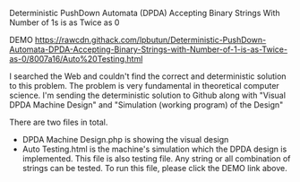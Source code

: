 Deterministic PushDown Automata (DPDA) Accepting Binary Strings With Number of 1s is as Twice as 0

DEMO
https://rawcdn.githack.com/lpbutun/Deterministic-PushDown-Automata-DPDA-Accepting-Binary-Strings-with-Number-of-1-is-as-Twice-as-0/8007a16/Auto%20Testing.html

I searched the Web and couldn't find the correct and deterministic solution to this problem. The problem is very fundamental in theoretical computer science.
I'm sending the deterministic solution to Github along with "Visual DPDA Machine Design" and "Simulation (working program) of the Design"

There are two files in total.
* DPDA Machine Design.php is showing the visual design
* Auto Testing.html is the machine's simulation which the DPDA design is implemented. 
  This file is also testing file. Any string or all combination of strings can be tested. 
  To run this file, please click the DEMO link above. 
